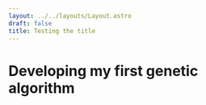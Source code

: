 ```yaml
---
layout: ../../layouts/Layout.astro
draft: false
title: Testing the title
---
```


# Developing my first genetic algorithm
